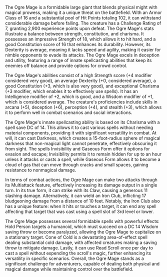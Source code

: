 The Ogre Mage is a formidable large giant that blends physical might with magical prowess, making it a unique threat on the battlefield. With an Armor Class of 16 and a substantial pool of Hit Points totaling 102, it can withstand considerable damage before falling. The creature has a Challenge Rating of 7, granting 2,900 experience points upon defeat. The Ogre Mage's stats illustrate a balance between strength, constitution, and charisma. It possesses an impressive Strength of 18, which allows it to hit hard, and a good Constitution score of 16 that enhances its durability. However, its Dexterity is average, meaning it lacks speed and agility, making it easier for nimble opponents to evade its attacks. The Ogre Mage excels in deception and utility, featuring a range of innate spellcasting abilities that keep its enemies off balance and provide options for crowd control.

The Ogre Mage's abilities consist of a high Strength score (+4 modifier considered very good), an average Dexterity (+0, considered average), a good Constitution (+3, which is also very good), and exceptional Charisma (+3 modifier, which enables it to effectively use spells). It has an Intelligence modifier of +2, which is good, and a Wisdom modifier of +1, which is considered average. The creature's proficiencies include skills in arcana (+5), deception (+6), perception (+4), and stealth (+3), which allows it to perform well in combat scenarios and social interactions.

The Ogre Mage's innate spellcasting ability is based on its Charisma with a spell save DC of 14. This allows it to cast various spells without needing material components, providing it with significant versatility in combat. At will, it can cast Darkness, which creates a 15-foot-radius sphere of magical darkness that non-magical light cannot penetrate, effectively obscuring it from sight. The spells Invisibility and Gaseous Form offer it options for evasion and escape; Invisibility permits it to remain hidden for up to an hour unless it attacks or casts a spell, while Gaseous Form allows it to become a cloud of gas that can move through cracks and small spaces, gaining resistance to nonmagical damage.

In terms of combat actions, the Ogre Mage can make two attacks through its Multiattack feature, effectively increasing its damage output in a single turn. In its true form, it can strike with its Claw, causing a generous 11 slashing damage. Alternatively, it can wield an Iron Club, inflicting 17 bludgeoning damage from a distance of 10 feet. Notably, the Iron Club also has a unique feature: when it hits or touches a target, it can end any spell affecting that target that was cast using a spell slot of 3rd level or lower.

The Ogre Mage possesses several formidable spells with powerful effects: Hold Person targets a humanoid, which must succeed on a DC 14 Wisdom saving throw or become paralyzed, allowing the Ogre Mage to capitalize on a stationary target. Cone of Cold is a devastating area-of-effect spell dealing substantial cold damage, with affected creatures making a saving throw to mitigate damage. Lastly, it can use Read Scroll once per day to cast a spell without expending the scroll's magic, further enhancing its versatility in specific scenarios. Overall, the Ogre Mage stands as a significant challenge for adventurers, capable of dealing both physical and magical damage while maintaining control over the battlefield.